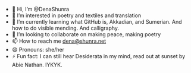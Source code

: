 - 👋 Hi, I’m @DenaShunra
- 👀 I’m interested in poetry and textiles and translation 
- 🌱 I’m currently learning what GitHub is, Akkadian, and Sumerian. And how to do visible mending. And calligraphy.
- 💞️ I’m looking to collaborate on making peace, making poetry
- 📫 How to reach me dena@shunra.net
- 😄 Pronouns: she/her
- ⚡ Fun fact: I can still hear Desiderata in my mind, read out at sunset by Abie Nathan. IYKYK.

<!---
DenaShunra/DenaShunra is a ✨ special ✨ repository because its `README.md` (this file) appears on your GitHub profile.
You can click the Preview link to take a look at your changes.
--->
